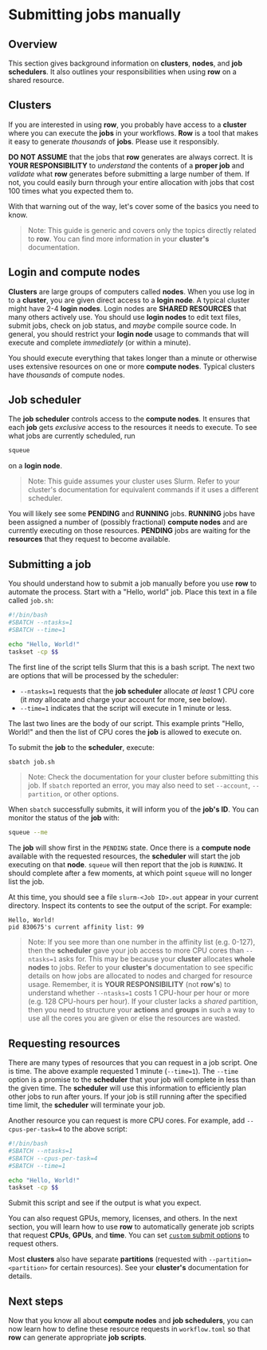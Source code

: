 # Submitting jobs manually

## Overview

This section gives background information on **clusters**, **nodes**, and
**job schedulers**. It also outlines your responsibilities when using **row** on a
shared resource.

## Clusters

If you are interested in using **row**, you probably have access to a **cluster** where
you can execute the **jobs** in your workflows. **Row** is a tool that makes it easy to
generate *thousands* of **jobs**. Please use it responsibly.

<div class="warning">
<b>DO NOT ASSUME</b> that the jobs that <b>row</b> generates are always correct. It is
<b>YOUR RESPONSIBILITY</b> to <i>understand</i> the contents of a <b>proper job</b>
and <i>validate</i> what <b>row</b> generates before submitting a large number of them.
If not, you could easily burn through your entire allocation with jobs that cost 100
times what you expected them to.
</div>

With that warning out of the way, let's cover some of the basics you need to know.

> Note: This guide is generic and covers only the topics directly related to **row**.
> You can find more information in your **cluster's** documentation.

## Login and compute nodes

**Clusters** are large groups of computers called **nodes**. When you use log in to
a **cluster**, you are given direct access to a **login node**. A typical cluster
might have 2-4 **login nodes**. Login nodes are **SHARED RESOURCES** that many others
actively use. You should use **login nodes** to edit text files, submit jobs, check
on job status, and *maybe* compile source code. In general, you should restrict your
**login node** usage to commands that will execute and complete *immediately* (or within
a minute).

You should execute everything that takes longer than a minute or otherwise uses
extensive resources on one or more **compute nodes**. Typical clusters have *thousands*
of compute nodes.

## Job scheduler

The **job scheduler** controls access to the **compute nodes**. It ensures that each
**job** gets *exclusive* access to the resources it needs to execute. To see what jobs
are currently scheduled, run
```bash
squeue
```
on a **login node**.

> Note: This guide assumes your cluster uses Slurm. Refer to your cluster's
> documentation for equivalent commands if it uses a different scheduler.

You will likely see some **PENDING** and **RUNNING** jobs. **RUNNING** jobs have been
assigned a number of (possibly fractional) **compute nodes** and are currently executing
on those resources. **PENDING** jobs are waiting for the **resources** that they request
to become available.

## Submitting a job

You should understand how to submit a job manually before you use **row** to automate
the process. Start with a "Hello, world" job. Place this text in a file called `job.sh`:
```bash
#!/bin/bash
#SBATCH --ntasks=1
#SBATCH --time=1

echo "Hello, World!"
taskset -cp $$
```

The first line of the script tells Slurm that this is a bash script. The next two are
options that will be processed by the scheduler:
* `--ntasks=1` requests that the **job scheduler** allocate *at least* 1 CPU core (it
  *may* allocate and charge your account for more, see below).
* `--time=1` indicates that the script will execute in 1 minute or less.

The last two lines are the body of our script. This example prints "Hello, World!"
and then the list of CPU cores the **job** is allowed to execute on.

To submit the **job** to the **scheduler**, execute:
```bash
sbatch job.sh
```

> Note: Check the documentation for your cluster before submitting this job. If
> `sbatch` reported an error, you may also need to set `--account`, `--partition`, or
> other options.

When `sbatch` successfully submits, it will inform you of the **job's ID**. You can
monitor the status of the **job** with:
```bash
squeue --me
```

The **job** will show first in the `PENDING` state. Once there is a **compute node**
available with the requested resources, the **scheduler** will start the job executing
on that **node**. `squeue` will then report that the job is `RUNNING`. It should
complete after a few moments, at which point `squeue` will no longer list the job.

At this time, you should see a file `slurm-<Job ID>.out` appear in your current
directory. Inspect its contents to see the output of the script. For example:
```
Hello, World!
pid 830675's current affinity list: 99
```

> Note: If you see more than one number in the affinity list (e.g. 0-127), then the
> **scheduler** gave your job access to more CPU cores than `--ntasks=1` asks for.
> This may be because your **cluster** allocates **whole nodes** to jobs. Refer to
> your **cluster's** documentation to see specific details on how jobs are allocated
> to nodes and charged for resource usage. Remember, it is **YOUR RESPONSIBILITY** (not
> **row's**) to understand whether `--ntasks=1` costs 1 CPU-hour per hour or more (e.g.
> 128 CPU-hours per hour). If your cluster lacks a *shared* partition, then you need to
> structure your **actions** and **groups** in such a way to use all the cores you are
> given or else the resources are wasted.

## Requesting resources

There are many types of resources that you can request in a job script. One is time.
The above example requested 1 minute (`--time=1`). The `--time` option is a promise
to the **scheduler** that your job will complete in less than the given time. The
**scheduler** will use this information to efficiently plan other jobs to run after
yours. If your job is still running after the specified time limit, the **scheduler**
will terminate your job.

Another resource you can request is more CPU cores. For example, add `--cpus-per-task=4`
to the above script:
```bash
#!/bin/bash
#SBATCH --ntasks=1
#SBATCH --cpus-per-task=4
#SBATCH --time=1

echo "Hello, World!"
taskset -cp $$
```

Submit this script and see if the output is what you expect.

You can also request GPUs, memory, licenses, and others. In the next section, you will
learn how to use **row** to automatically generate job scripts that request **CPUs**,
**GPUs**, and **time**. You can set
[`custom` submit options](../../workflow/action/submit-options.md) to request others.

Most **clusters** also have separate **partitions** (requested with
`--partition=<partition>` for certain resources). See your **cluster's**
documentation for details.

## Next steps

Now that you know all about **compute nodes** and **job schedulers**, you can now learn
how to define these resource requests in `workflow.toml` so that **row** can generate
appropriate **job scripts**.
